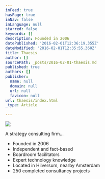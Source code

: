 ```yaml
---
inFeed: true
hasPage: true
inNav: false
inLanguage: null
starred: false
keywords: []
description: Founded in 2006
datePublished: '2016-02-01T12:36:19.355Z'
dateModified: '2016-02-01T12:35:55.360Z'
title: Thaesis
author: []
sourcePath: _posts/2016-02-01-thaesis.md
published: true
authors: []
publisher:
  name: null
  domain: null
  url: null
  favicon: null
url: thaesis/index.html
_type: Article

---
```

![](https://the-grid-user-content.s3-us-west-2.amazonaws.com/196cc7ea-68e2-494e-a2c1-e6c67bae3660.JPG)

A strategy consulting firm... 

* Founded in 2006
* Independent and fact-based
* Boardroom facilitators 
* Expert technology knowledge
* Located in Hilversum, nearby
Amsterdam
* 250 completed consultancy projects